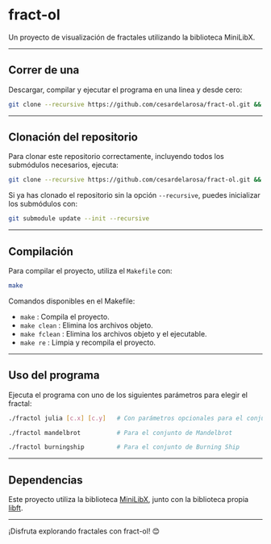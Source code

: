 # fract-ol

Un proyecto de visualización de fractales utilizando la biblioteca MiniLibX.

---

## **Correr de una**

Descargar, compilar y ejecutar el programa en una linea y desde cero:

```bash
git clone --recursive https://github.com/cesardelarosa/fract-ol.git && cd fract-ol && make && ./fractol julia
```

---

## **Clonación del repositorio**

Para clonar este repositorio correctamente, incluyendo todos los submódulos necesarios, ejecuta:

```bash
git clone --recursive https://github.com/cesardelarosa/fract-ol.git && cd fract-ol
```

Si ya has clonado el repositorio sin la opción `--recursive`, puedes inicializar los submódulos con:

```bash
git submodule update --init --recursive
```

---

## **Compilación**

Para compilar el proyecto, utiliza el `Makefile` con:

```bash
make
```

Comandos disponibles en el Makefile:
- `make` : Compila el proyecto.
- `make clean` : Elimina los archivos objeto.
- `make fclean` : Elimina los archivos objeto y el ejecutable.
- `make re` : Limpia y recompila el proyecto.

---

## **Uso del programa**

Ejecuta el programa con uno de los siguientes parámetros para elegir el fractal:

```bash
./fractol julia [c.x] [c.y]   # Con parámetros opcionales para el conjunto de Julia
```
```bash
./fractol mandelbrot          # Para el conjunto de Mandelbrot
```
```bash
./fractol burningship         # Para el conjunto de Burning Ship
```

---

## **Dependencias**

Este proyecto utiliza la biblioteca [MiniLibX](https://github.com/42Paris/minilibx-linux), junto con la biblioteca propia [libft](https://github.com/cesardelarosa/libft).

---

¡Disfruta explorando fractales con fract-ol! 😊
